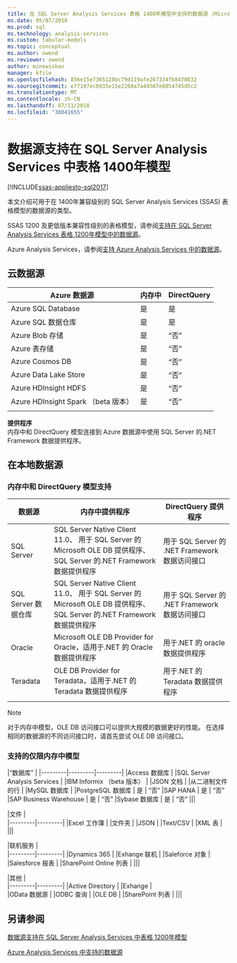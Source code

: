 ```yaml
---
title: 在 SQL Server Analysis Services 表格 1400年模型中支持的数据源 |Microsoft Docs
ms.date: 05/07/2018
ms.prod: sql
ms.technology: analysis-services
ms.custom: tabular-models
ms.topic: conceptual
ms.author: owend
ms.reviewer: owend
author: minewiskan
manager: kfile
ms.openlocfilehash: 856e15e7365128bc79d119afe267334fb8470832
ms.sourcegitcommit: e77197ec6935e15e2260a7a44587e8054745d5c2
ms.translationtype: MT
ms.contentlocale: zh-CN
ms.lasthandoff: 07/11/2018
ms.locfileid: "38041655"
---
```

# <a name="data-sources-supported-in-sql-server-analysis-services-tabular-1400-models"></a>数据源支持在 SQL Server Analysis Services 中表格 1400年模型

[!INCLUDE[ssas-appliesto-sql2017](../../includes/ssas-appliesto-sql2017.md)]

本文介绍可用于在 1400年兼容级别的 SQL Server Analysis Services (SSAS) 表格模型的数据源的类型。 

SSAS 1200 及更低版本兼容性级别的表格模型，请参阅[支持在 SQL Server Analysis Services 表格 1200年模型中的数据源](data-sources-supported-ssas-tabular.md)。

Azure Analysis Services，请参阅[支持 Azure Analysis Services 中的数据源](https://docs.microsoft.com/azure/analysis-services/analysis-services-datasource)。


## <a name="cloud-data-sources"></a>云数据源

|Azure 数据源  |内存中  |DirectQuery  |
|---------|---------|---------|
|Azure SQL Database     |   是      |    是      |
|Azure SQL 数据仓库     |   是      |   是       |
|Azure Blob 存储     |   是       |    “否”      |
|Azure 表存储    |   是       |    “否”      |
|Azure Cosmos DB      |  是        |  “否”        |
|Azure Data Lake Store     |   是       |    “否”      |
|Azure HDInsight HDFS     |     是     |   “否”       |
|Azure HDInsight Spark （beta 版本）     |   是       |   “否”       |
||||

**提供程序**   
内存中和 DirectQuery 模型连接到 Azure 数据源中使用 SQL Server 的.NET Framework 数据提供程序。

## <a name="on-premises-data-sources"></a>在本地数据源

### <a name="supported-by-in-memory-and-directquery-models"></a>内存中和 DirectQuery 模型支持

|数据源 | 内存中提供程序 | DirectQuery 提供程序 |
|  --- | --- | --- |
| SQL Server |SQL Server Native Client 11.0、 用于 SQL Server 的 Microsoft OLE DB 提供程序、 SQL Server 的.NET Framework 数据提供程序 | 用于 SQL Server 的 .NET Framework 数据访问接口 |
| SQL Server 数据仓库 |SQL Server Native Client 11.0、 用于 SQL Server 的 Microsoft OLE DB 提供程序、 SQL Server 的.NET Framework 数据提供程序 | 用于 SQL Server 的 .NET Framework 数据访问接口 |
| Oracle |Microsoft OLE DB Provider for Oracle，适用于.NET 的 Oracle 数据提供程序 |用于.NET 的 oracle 数据提供程序 | |
| Teradata |OLE DB Provider for Teradata，适用于.NET 的 Teradata 数据提供程序 |用于.NET 的 Teradata 数据提供程序 | |
| | | |

> [!NOTE]
> 对于内存中模型，OLE DB 访问接口可以提供大规模的数据更好的性能。 在选择相同的数据源的不同访问接口时，请首先尝试 OLE DB 访问接口。  

### <a name="supported-by-in-memory-models-only"></a>支持的仅限内存中模型

|“数据库”  |
|---------|---------|---------|
|Access 数据库     | 
|SQL Server Analysis Services     | 
|IBM Informix （beta 版本） | 
|JSON 文档     | 
|从二进制文件的行     | 
|MySQL 数据库     | 
|PostgreSQL 数据库    | 是 | “否”
|SAP HANA   | 是 | “否”
|SAP Business Warehouse    | 是 | “否”
|Sybase 数据库     | 是 | “否”
|||

|文件  |  
|---------|---------|
|Excel 工作簿     |
|文件夹     | 
|JSON | 
|Text/CSV    | 
|XML 表    | 
|||

|联机服务  |  
|---------|---------|
|Dynamics 365      |
|Exhange 联机     |
|Saleforce 对象    | 
|Salesforce 报表     |
|SharePoint Online 列表     |
|||

|其他  |  
|---------|---------|
|Active Directory      | 
|Exhange     |  
|OData 数据源     | 
|ODBC 查询     | 
|OLE DB  | 
|SharePoint 列表 | 
|||

## <a name="see-also"></a>另请参阅

[数据源支持在 SQL Server Analysis Services 中表格 1200年模型](data-sources-supported-ssas-tabular.md)

[Azure Analysis Services 中支持的数据源](https://docs.microsoft.com/azure/analysis-services/analysis-services-datasource)   
